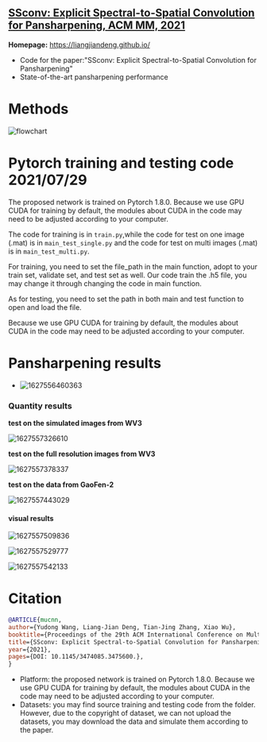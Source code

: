 ## [SSconv: Explicit Spectral-to-Spatial Convolution for Pansharpening, ACM MM, 2021](https://github.com/liangjiandeng/liangjiandeng.github.io/tree/master/papers/2021/mucnn_mm2021.pdf)

**Homepage:** https://liangjiandeng.github.io/

- Code for the paper:"SSconv: Explicit Spectral-to-Spatial Convolution for Pansharpening"
- State-of-the-art pansharpening performance


# Methods

![flowchart](images_for_show/02-flowchart-MUCNN.png)

# Pytorch training and testing code 2021/07/29

The proposed network is trained on Pytorch 1.8.0. Because we use GPU CUDA for training by default, the modules about CUDA in the code may need to be adjusted according to your computer.

The code for training is in `train.py`,while the code for test on one image (.mat) is in `main_test_single.py` and the code for test on multi images (.mat) is in `main_test_multi.py`.

For training, you need to set the file_path in the main function, adopt to your train set, validate set, and test set as well. Our code train the .h5 file, you may change it through changing the code in main function.

As for testing, you need to set the path in both main and test function to open and load the file.

Because we use GPU CUDA for training by default, the modules about CUDA in the code may need to be adjusted according to your computer.

# Pansharpening results

- ![1627556460363](images_for_show/1627557326610.png)

### Quantity results

**test on the simulated images from WV3**

![1627557326610](images_for_show/1627557326610.png)

**test on the full resolution images from WV3**

![1627557378337](images_for_show/1627557378337.png)

**test on the data from GaoFen-2**

![1627557443029](images_for_show/1627557443029.png)

#### visual results

![1627557509836](images_for_show/1627557509836.png)

![1627557529777](images_for_show/1627557529777.png)

![1627557542133](images_for_show/1627557542133.png)

# Citation

```bibtex
@ARTICLE{mucnn,
author={Yudong Wang, Liang-Jian Deng, Tian-Jing Zhang, Xiao Wu},
booktitle={Proceedings of the 29th ACM International Conference on Multimedia},
title={SSconv: Explicit Spectral-to-Spatial Convolution for Pansharpening},
year={2021},
pages={DOI: 10.1145/3474085.3475600.},
}
```

- Platform: the proposed network is trained on Pytorch 1.8.0. Because we use GPU CUDA for training by default, the modules about CUDA in the code may need to be adjusted according to your computer.
- Datasets: you may find source training and testing code from the folder. However, due to the copyright of dataset, we can not upload the datasets, you may download the data and simulate them according to the paper.
